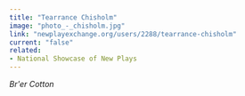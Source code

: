 ```yaml
---
title: "Tearrance Chisholm"
image: "photo_-_chisholm.jpg"
link: "newplayexchange.org/users/2288/tearrance-chisholm"
current: "false"
related:
- National Showcase of New Plays
---
```


*Br'er Cotton*
